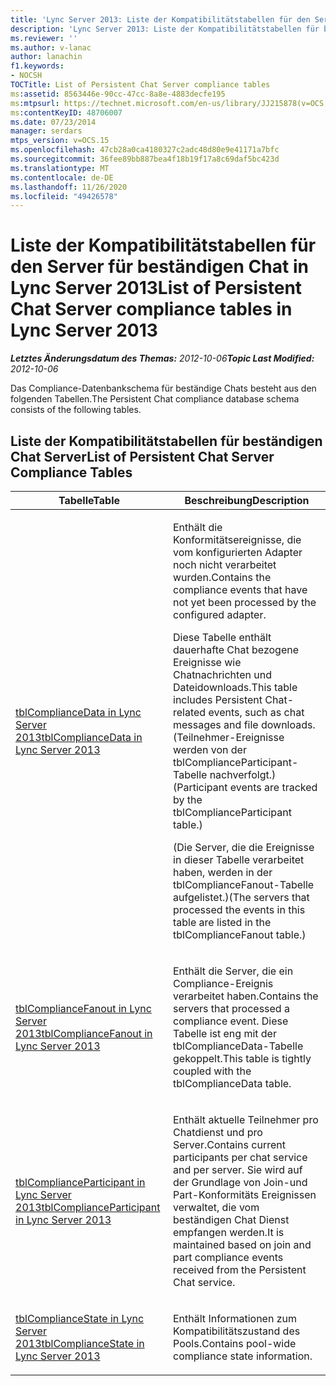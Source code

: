 ```yaml
---
title: 'Lync Server 2013: Liste der Kompatibilitätstabellen für den Server für beständigen Chat'
description: 'Lync Server 2013: Liste der Kompatibilitätstabellen für beständigen Chat Server.'
ms.reviewer: ''
ms.author: v-lanac
author: lanachin
f1.keywords:
- NOCSH
TOCTitle: List of Persistent Chat Server compliance tables
ms:assetid: 8563446e-90cc-47cc-8a8e-4883decfe195
ms:mtpsurl: https://technet.microsoft.com/en-us/library/JJ215878(v=OCS.15)
ms:contentKeyID: 48706007
ms.date: 07/23/2014
manager: serdars
mtps_version: v=OCS.15
ms.openlocfilehash: 47cb28a0ca4180327c2adc48d80e9e41171a7bfc
ms.sourcegitcommit: 36fee89bb887bea4f18b19f17a8c69daf5bc423d
ms.translationtype: MT
ms.contentlocale: de-DE
ms.lasthandoff: 11/26/2020
ms.locfileid: "49426578"
---
```

# <a name="list-of-persistent-chat-server-compliance-tables-in-lync-server-2013"></a><span data-ttu-id="e7655-103">Liste der Kompatibilitätstabellen für den Server für beständigen Chat in Lync Server 2013</span><span class="sxs-lookup"><span data-stu-id="e7655-103">List of Persistent Chat Server compliance tables in Lync Server 2013</span></span>

<div data-xmlns="http://www.w3.org/1999/xhtml">

<div class="topic" data-xmlns="http://www.w3.org/1999/xhtml" data-msxsl="urn:schemas-microsoft-com:xslt" data-cs="https://msdn.microsoft.com/">

<div data-asp="https://msdn2.microsoft.com/asp">



</div>

<div id="mainSection">

<div id="mainBody"><span data-ttu-id="e7655-104">

<span> </span></span><span class="sxs-lookup"><span data-stu-id="e7655-104">

<span> </span></span></span>

<span data-ttu-id="e7655-105">_**Letztes Änderungsdatum des Themas:** 2012-10-06_</span><span class="sxs-lookup"><span data-stu-id="e7655-105">_**Topic Last Modified:** 2012-10-06_</span></span>

<span data-ttu-id="e7655-106">Das Compliance-Datenbankschema für beständige Chats besteht aus den folgenden Tabellen.</span><span class="sxs-lookup"><span data-stu-id="e7655-106">The Persistent Chat compliance database schema consists of the following tables.</span></span>

<div>

## <a name="list-of-persistent-chat-server-compliance-tables"></a><span data-ttu-id="e7655-107">Liste der Kompatibilitätstabellen für beständigen Chat Server</span><span class="sxs-lookup"><span data-stu-id="e7655-107">List of Persistent Chat Server Compliance Tables</span></span>


<table>
<colgroup>
<col style="width: 50%" />
<col style="width: 50%" />
</colgroup>
<thead>
<tr class="header">
<th><span data-ttu-id="e7655-108">Tabelle</span><span class="sxs-lookup"><span data-stu-id="e7655-108">Table</span></span></th>
<th><span data-ttu-id="e7655-109">Beschreibung</span><span class="sxs-lookup"><span data-stu-id="e7655-109">Description</span></span></th>
</tr>
</thead>
<tbody>
<tr class="odd">
<td><p><span data-ttu-id="e7655-110"><a href="lync-server-2013-tblcompliancedata.md">tblComplianceData in Lync Server 2013</a></span><span class="sxs-lookup"><span data-stu-id="e7655-110"><a href="lync-server-2013-tblcompliancedata.md">tblComplianceData in Lync Server 2013</a></span></span></p></td>
<td><p><span data-ttu-id="e7655-111">Enthält die Konformitätsereignisse, die vom konfigurierten Adapter noch nicht verarbeitet wurden.</span><span class="sxs-lookup"><span data-stu-id="e7655-111">Contains the compliance events that have not yet been processed by the configured adapter.</span></span></p>
<p><span data-ttu-id="e7655-112">Diese Tabelle enthält dauerhafte Chat bezogene Ereignisse wie Chatnachrichten und Dateidownloads.</span><span class="sxs-lookup"><span data-stu-id="e7655-112">This table includes Persistent Chat-related events, such as chat messages and file downloads.</span></span> <span data-ttu-id="e7655-113">(Teilnehmer-Ereignisse werden von der tblComplianceParticipant-Tabelle nachverfolgt.)</span><span class="sxs-lookup"><span data-stu-id="e7655-113">(Participant events are tracked by the tblComplianceParticipant table.)</span></span></p>
<p><span data-ttu-id="e7655-114">(Die Server, die die Ereignisse in dieser Tabelle verarbeitet haben, werden in der tblComplianceFanout-Tabelle aufgelistet.)</span><span class="sxs-lookup"><span data-stu-id="e7655-114">(The servers that processed the events in this table are listed in the tblComplianceFanout table.)</span></span></p></td>
</tr>
<tr class="even">
<td><p><span data-ttu-id="e7655-115"><a href="lync-server-2013-tblcompliancefanout.md">tblComplianceFanout in Lync Server 2013</a></span><span class="sxs-lookup"><span data-stu-id="e7655-115"><a href="lync-server-2013-tblcompliancefanout.md">tblComplianceFanout in Lync Server 2013</a></span></span></p></td>
<td><p><span data-ttu-id="e7655-116">Enthält die Server, die ein Compliance-Ereignis verarbeitet haben.</span><span class="sxs-lookup"><span data-stu-id="e7655-116">Contains the servers that processed a compliance event.</span></span> <span data-ttu-id="e7655-117">Diese Tabelle ist eng mit der tblComplianceData-Tabelle gekoppelt.</span><span class="sxs-lookup"><span data-stu-id="e7655-117">This table is tightly coupled with the tblComplianceData table.</span></span></p></td>
</tr>
<tr class="odd">
<td><p><span data-ttu-id="e7655-118"><a href="lync-server-2013-tblcomplianceparticipant.md">tblComplianceParticipant in Lync Server 2013</a></span><span class="sxs-lookup"><span data-stu-id="e7655-118"><a href="lync-server-2013-tblcomplianceparticipant.md">tblComplianceParticipant in Lync Server 2013</a></span></span></p></td>
<td><p><span data-ttu-id="e7655-119">Enthält aktuelle Teilnehmer pro Chatdienst und pro Server.</span><span class="sxs-lookup"><span data-stu-id="e7655-119">Contains current participants per chat service and per server.</span></span> <span data-ttu-id="e7655-120">Sie wird auf der Grundlage von Join-und Part-Konformitäts Ereignissen verwaltet, die vom beständigen Chat Dienst empfangen werden.</span><span class="sxs-lookup"><span data-stu-id="e7655-120">It is maintained based on join and part compliance events received from the Persistent Chat service.</span></span></p></td>
</tr>
<tr class="even">
<td><p><span data-ttu-id="e7655-121"><a href="lync-server-2013-tblcompliancestate.md">tblComplianceState in Lync Server 2013</a></span><span class="sxs-lookup"><span data-stu-id="e7655-121"><a href="lync-server-2013-tblcompliancestate.md">tblComplianceState in Lync Server 2013</a></span></span></p></td>
<td><p><span data-ttu-id="e7655-122">Enthält Informationen zum Kompatibilitätszustand des Pools.</span><span class="sxs-lookup"><span data-stu-id="e7655-122">Contains pool-wide compliance state information.</span></span></p></td>
</tr>
</tbody>
</table><span data-ttu-id="e7655-123">


</div>

</div>

<span> </span>

</div>

</div>

</span><span class="sxs-lookup"><span data-stu-id="e7655-123">


</div>

</div>

<span> </span>

</div>

</div>

</span></span></div>

